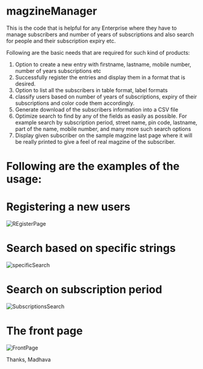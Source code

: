 # magzineManager
This is the code that is helpful for any Enterprise where they have to manage subscribers and number of years of subscriptions and also search for people and their subscription expiry etc.

Following are the basic needs that are required for such kind of products:
1. Option to create a new entry with firstname, lastname, mobile number, number of years subscriptions etc
2. Successfully register the entries and display them in a format that is desired.
3. Option to list all the subscribers in table format, label formats
4. classify users based on number of years of subscriptions, expiry of their subscriptions and color code them accordingly.
5. Generate download of the subscribers information into a CSV file
6. Optimize search to find by any of the fields as easily as possible. For example search by subscription period, street name, pin code, lastname, part of the name, mobile number, and many more such search options
7. Display given subscriber on the sample magzine last page where it will be really printed to give a feel of real magzine of the subscriber.


# Following are the examples of the usage:

# Registering a new users
![REgisterPage](https://user-images.githubusercontent.com/7045200/57367318-6b498180-71a6-11e9-8dc8-7946949e2c36.JPG)

# Search based on specific strings
![specificSearch](https://user-images.githubusercontent.com/7045200/57367319-6be21800-71a6-11e9-9def-a8570cd8e12d.JPG)

# Search on subscription period
![SubscriptionsSearch](https://user-images.githubusercontent.com/7045200/57367320-6be21800-71a6-11e9-9b54-09c50b228847.JPG)

# The front page
![FrontPage](https://user-images.githubusercontent.com/7045200/57367321-6be21800-71a6-11e9-9f59-12dc97b07b6b.JPG)

Thanks,
Madhava
